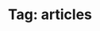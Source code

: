 ---
layout: tag_articles
title: "Tag: articles"
# tag: articles
pagination: 
  enabled: true
  tag: articles
---